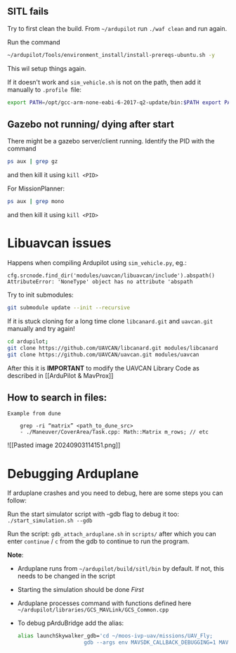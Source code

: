 


## SITL fails

Try to first clean the build.  From `~/ardupilot` run `./waf clean` and run again.

Run the command 


```bash
~/ardupilot/Tools/environment_install/install-prereqs-ubuntu.sh -y
```

This wil setup things again.

If it doesn't work and `sim_vehicle.sh` is not on the path, then add it manually to `.profile `file:

```bash
export PATH=/opt/gcc-arm-none-eabi-6-2017-q2-update/bin:$PATH export PATH=$HOME/ardupilot/Tools/autotest:$PATH
```




## Gazebo not running/ dying after start

There might be a gazebo server/client running. Identify the PID with the command

```bash
ps aux | grep gz
```
and then kill it using `kill <PID>`

For MissionPlanner: 

```bash
ps aux | grep mono
```
	
and then kill it using `kill <PID>`


# Libuavcan issues

Happens when compiling Ardupilot using `sim_vehicle.py`, eg.:

    cfg.srcnode.find_dir('modules/uavcan/libuavcan/include').abspath()
	AttributeError: 'NoneType' object has no attribute 'abspath

Try to init submodules:
```bash
git submodule update --init --recursive
```

If it is stuck cloning for a long time clone `libcanard.git` and `uavcan.git` manually and try again!
```bash
cd ardupilot;
git clone https://github.com/UAVCAN/libcanard.git modules/libcanard
git clone https://github.com/UAVCAN/uavcan.git modules/uavcan
```

After this it is **IMPORTANT** to modify the UAVCAN Library Code as described in [[ArduPilot & MavProx]]


## How to search in files:

	Example from dune
	
		grep -ri “matrix” <path_to_dune_src>
		- ./Maneuver/CoverArea/Task.cpp: Math::Matrix m_rows; // etc

![[Pasted image 20240903114151.png]]



# Debugging Arduplane

If arduplane crashes and you need to debug, here are some steps you can follow:

Run the start simulator script  with -gdb flag to debug it too: `./start_simulation.sh --gdb` 

Run the script: `gdb_attach_arduplane.sh` in `scripts/` after which you can enter `continue`  / `c` from the gdb to continue to run the program.


**Note**: 
- Arduplane runs from `~/ardupilot/build/sitl/bin` by default. If not, this needs to be changed in the script
- Starting the simulation should be done *First*
- Arduplane processes command with functions defined here `~/ardupilot/libraries/GCS_MAVLink/GCS_Common.cpp`
- To debug pArduBridge  add the alias:
  
  ```bash
  alias launchSkywalker_gdb='cd ~/moos-ivp-uav/missions/UAV_Fly;
                       gdb --args env MAVSDK_CALLBACK_DEBUGGING=1 MAVSDK_COMMAND_DEBUGGING=1 MAVSDK_PARAMETER_DEBUGGING=1 pArduBridge targ_skywalker.moos;'

```
